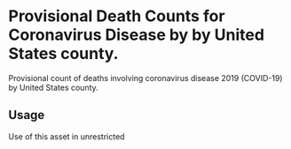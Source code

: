 # Provisional Death Counts for Coronavirus Disease by by United States county.
Provisional count of deaths involving coronavirus disease 2019 (COVID-19) by United States county.

## Usage
Use of this asset in unrestricted
